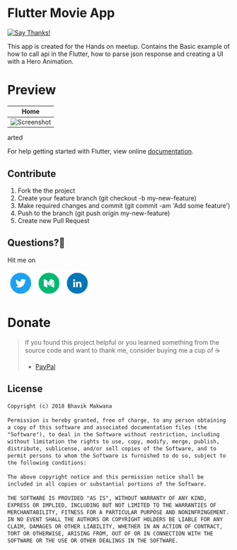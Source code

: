 # Flutter Movie App

[![Say Thanks!](https://img.shields.io/badge/Say%20Thanks-!-1EAEDB.svg)](https://saythanks.io/to/ibhavikmakwana) 

This app is created for the Hands on meetup. Contains the Basic example of how to call api in the Flutter, how to parse json response and creating a UI with a Hero Animation.

# Preview

| Home |
| ------------------ |
| <img src="./preview/movie.gif" height="400" alt="Screenshot"/>  |

arted

For help getting started with Flutter, view online
[documentation](https://flutter.io/).

## Contribute
1. Fork the the project
2. Create your feature branch (git checkout -b my-new-feature)
3. Make required changes and commit (git commit -am 'Add some feature')
4. Push to the branch (git push origin my-new-feature)
5. Create new Pull Request

## Questions?🤔

Hit me on

<a href="https://twitter.com/ibhavikmakwana"><img src="https://github.com/ibhavikmakwana/FlutterPlayground/blob/master/icons/twitter-icon.png?raw=true" width="60"></a>
<a href="https://medium.com/@ibhavikmakwana"><img src="https://github.com/ibhavikmakwana/FlutterPlayground/blob/master/icons/medium-icon.png?raw=true" width="60"></a>
<a href="https://www.linkedin.com/in/ibhavikmakwana/"><img src="https://github.com/ibhavikmakwana/FlutterPlayground/blob/master/icons/linkedin-icon.png?raw=true" width="60"></a>

# Donate

> If you found this project helpful or you learned something from the source code and want to thank me, consider buying me a cup of :coffee:
>
> - [PayPal](https://www.paypal.me/ibhavikmakwana)

## License

    Copyright (c) 2018 Bhavik Makwana
    
    Permission is hereby granted, free of charge, to any person obtaining a copy of this software and associated documentation files (the "Software"), to deal in the Software without restriction, including without limitation the rights to use, copy, modify, merge, publish, distribute, sublicense, and/or sell copies of the Software, and to permit persons to whom the Software is furnished to do so, subject to the following conditions:
    
    The above copyright notice and this permission notice shall be included in all copies or substantial portions of the Software.
    
    THE SOFTWARE IS PROVIDED "AS IS", WITHOUT WARRANTY OF ANY KIND, EXPRESS OR IMPLIED, INCLUDING BUT NOT LIMITED TO THE WARRANTIES OF MERCHANTABILITY, FITNESS FOR A PARTICULAR PURPOSE AND NONINFRINGEMENT. IN NO EVENT SHALL THE AUTHORS OR COPYRIGHT HOLDERS BE LIABLE FOR ANY CLAIM, DAMAGES OR OTHER LIABILITY, WHETHER IN AN ACTION OF CONTRACT, TORT OR OTHERWISE, ARISING FROM, OUT OF OR IN CONNECTION WITH THE SOFTWARE OR THE USE OR OTHER DEALINGS IN THE SOFTWARE.
